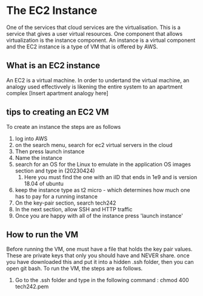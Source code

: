 # The EC2 Instance

One of the services that cloud services are the virtualisation. This is a service that gives a user virtual resources. One component that allows virtualization is the instance component. An instance is a virtual component and the EC2 instance is a type of VM that is offered by AWS.

## What is an EC2 instance
An EC2 is a virtual machine. In order to undertand the virtual machine, an analogy used effectivvely is likening the entire system to an apartment complex 
[Insert apartment analogy here]

## tips to creating an EC2 VM

To create an instance the steps are as follows
1. log into AWS
2. on the search menu, search for ec2 virtual servers in the cloud
3. Then press launch instance
4. Name the instance
5. search for an OS for the Linux to emulate in the application OS images section and type in (20230424)
   1. Here you must find the one with an iID that ends in 1e9 and is version 18.04 of ubuntu
6. keep the instance type as t2 micro - which determines how much one has to pay for a running instance
7. On the key-pair section, search tech242
8. In the next section, allow SSH and HTTP traffic 
9. Once you are happy with all of the instance press 'launch instance'


## How to run the VM
Before running the VM, one must have a file that holds the key pair values. These are private keys that only you should have and NEVER share.
once you have downloaded this and put it into a hidden .ssh folder, then you can open git bash. To run the VM, the steps are as follows.

1. Go to the .ssh folder and type in the following command : chmod 400 tech242.pem
